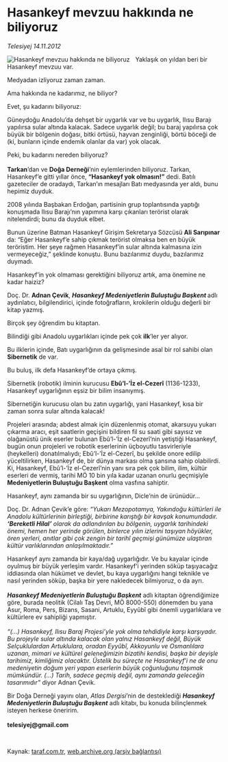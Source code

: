 # Hasankeyf mevzuu hakkında ne biliyoruz

*Telesiyej 14.11.2012*

<div class="yazi"><img align="left" alt="Hasankeyf mevzuu hakkında ne biliyoruz" border="0" src="http://www.taraf.com.tr/fotoraflar/makaleler/hasankeyf-mevzuu-hakkinda-ne-biliyoruz_1142_orijinal.jpg" style="border-right-width:10px; border-color:#FFFFFF"/><p>Yaklaşık on yıldan beri bir Hasankeyf mevzuu var.</p>
<p>Medyadan izliyoruz zaman zaman.</p>
<p>Ama hakkında ne kadarımız, ne biliyor?</p>
<p>Evet, şu kadarını biliyoruz:</p>
<p>Güneydoğu Anadolu’da dehşet bir uygarlık var ve bu uygarlık, Ilısu Barajı yapılırsa sular altında kalacak. Sadece uygarlık değil; bu baraj yapılırsa çok büyük bir bölgenin doğası, bitki örtüsü, hayvan zenginliği, börtü böceği de (ki, bunların içinde endemik olanlar da var) yok olacak. </p>
<p>Peki, bu kadarını nereden biliyoruz?<br/><br/><b>Tarkan</b>’dan ve <b>Doğa Derneği</b>’nin eylemlerinden biliyoruz. Tarkan, Hasankeyf’e gitti yıllar önce, <b>“Hasankeyf yok olmasın!”</b> dedi. Batılı gazeteciler de oradaydı, Tarkan’ın mesajları Batı medyasında yer aldı, bunu hepimiz duyduk.</p>
<p>2008 yılında Başbakan Erdoğan, partisinin grup toplantısında yaptığı konuşmada Ilısu Barajı’nın yapımına karşı çıkanları terörist olarak nitelendirdi; bunu da duyduk elbet.</p>
<p>Bunun üzerine Batman Hasankeyf Girişim Sekretarya Sözcüsü <b>Ali Sarıpınar</b> da: “Eğer Hasankeyf’e sahip çıkmak terörist olmaksa ben en büyük teröristim. Her şeye rağmen Hasankeyf’in sular altında kalmasına izin vermeyeceğiz,” şeklinde konuştu. Bunu bazılarımız duydu, bazılarımız duymadı.</p>
<p>Hasankeyf’in yok olmaması gerektiğini biliyoruz artık, ama önemine ne kadar haiziz?</p>
<p>Doç. Dr. <b>Adnan Çevik</b>, <b><i>Hasankeyf Medeniyetlerin Buluştuğu Başkent </i></b>adlı aydınlatıcı, bilgilendirici, içinde fotoğrafların, krokilerin olduğu değerli bir kitap yazmış.</p>
<p>Birçok şey öğrendim bu kitaptan.</p>
<p>Bilindiği gibi Anadolu uygarlıkları içinde pek çok <b>ilk</b>’ler yer alıyor.</p>
<p>Bu ilklerin içinde, Batı uygarlığının da gelişmesinde asal bir rol sahibi olan <b>Sibernetik</b> de var. </p>
<p>Bu buluş, ilk defa Hasankeyf’de ortaya çıkmış.</p>
<p>Sibernetik (robotik) ilminin kurucusu <b>Ebû’l-’İz el-Cezerî</b> (1136-1233), Hasankeyf uygarlığının eşsiz bir bilim insanıymış. </p>
<p>Sibernetiğin kurucusu olan bu zatın uygarlığı, yani Hasankeyf, kısa bir zaman sonra sular altında kalacak!</p>
<p>Projeleri arasında; abdest almak için düzenlenmiş otomat, akarsuyu yukarı çıkarma aracı, eşit saatlerin geçişini bildiren fil su saati gibi sayısız ve olağanüstü ünik eserler bulunan Ebû’l-’İz el-Cezerî’nin yetiştiği Hasankeyf, bugün onun projeleri ve robotik eserlerinin üçboyutlu tasvirleriyle (heykelleri) donatılmalıydı; Ebû’l-’İz el-Cezerî, bu şekilde onore edilip yüceltilirken, Hasankeyf de, bir dünya markası olma şansına sahip olabilirdi. Ki, Hasankeyf, Ebû’l-’İz el-Cezerî’nin yanı sıra pek çok bilim, ilim, kültür eserleri de vermiş, tarihi MÖ 10 bin yıla kadar uzanan onurlu geçmişiyle <b>Medeniyetlerin Buluştuğu Başkent</b> olma vasfına sahiptir.</p>
<p>Hasankeyf, aynı zamanda bir su uygarlığının, Dicle’nin de ürünüdür...</p>
<p>Doç. Dr. Adnan Çevik’e göre: <i>“Yukarı Mezopotamya, Yakındoğu kültürleri ile Anadolu kültürlerinin birleştiği, birbirine karıştığı bir kavşak konumundadır. <b>‘Bereketli Hilal’</b> olarak da adlandırılan bu bölgenin, uygarlık tarihindeki önemi, hemen her yerinde görülen, binlerce yılın izlerini taşıyan höyükler, ören yerleri, anıtlar gibi çok zengin bir tarihî geçmişi günümüze ulaştıran kültür varlıklarından anlaşılmaktadır.”</i> </p>
<p>Hasankeyf aynı zamanda bir kaya/dağ uygarlığıdır. Ve bu kayalar içinde oyulmuş bir büyük yerleşim vardır. Hasankeyf’i yerinden söküp taşıyacağız iddiasında olan hükümet ve devlet, bu kaya uygarlığını hangi teknikle ve nasıl yerinden söküp, başka bir yere nakledecek bilmiyoruz, o da ayrı.<br/><br/><b><i>Hasankeyf Medeniyetlerin Buluştuğu Başkent</i></b> adlı kitaptan öğrendiğimize göre, burada neolitik (Cilalı Taş Devri, MÖ 8000-550) dönemden bu yana Asur, Roma, Pers, Bizans, Sasani, Artuklu, Eyyûbî gibi önemli uygarlıklara ve kültürlere ev sahipliği yapmıştır.<br/><br/><i>“(...) Hasankeyf, Ilısu Baraj Projesi’yle yok olma tehdidiyle karşı karşıyadır. Bu projeyle sular altında kalacak olan yalnız Hasankeyf değil, Büyük Selçuklulardan Artuklulara, oradan Eyyûbî, Akkoyunlu ve Osmanlılara uzanan, mimari ve kültürel geleneğimizin bizatihi kendisi, başka bir deyişle tarihimiz, kimliğimiz olacaktır. Üstelik bu süreçte ne Hasankeyf’i ne de onu medeniyetin doğum yeri yapan eserlerin büyük çoğunluğunu taşımak mümkündür. (...) Tarih, sadece geçmiş değil, aynı zamanda geleceğin tasarımıdır”</i> diyor Adnan Çevik.</p>
<p>Bir Doğa Derneği yayını olan, <i>Atlas Dergisi</i>’nin de desteklediği <b><i>Hasankeyf </i></b><b><i>Medeniyetlerin Buluştuğu Başkent</i></b> adlı kitabı, bu konuda bilinçlenmek isteyen herkese öneririm.<br/><br/><b>telesiyej@gmail.com</b></p>
<p> </p>
</div>

Kaynak: [taraf.com.tr](http://www.taraf.com.tr/telesiyej/makale-hasankeyf-mevzuu-hakkinda-ne-biliyoruz.htm), [web.archive.org (arşiv bağlantısı)](http://web.archive.org/web/20131107085021/http://www.taraf.com.tr/telesiyej/makale-hasankeyf-mevzuu-hakkinda-ne-biliyoruz.htm)
